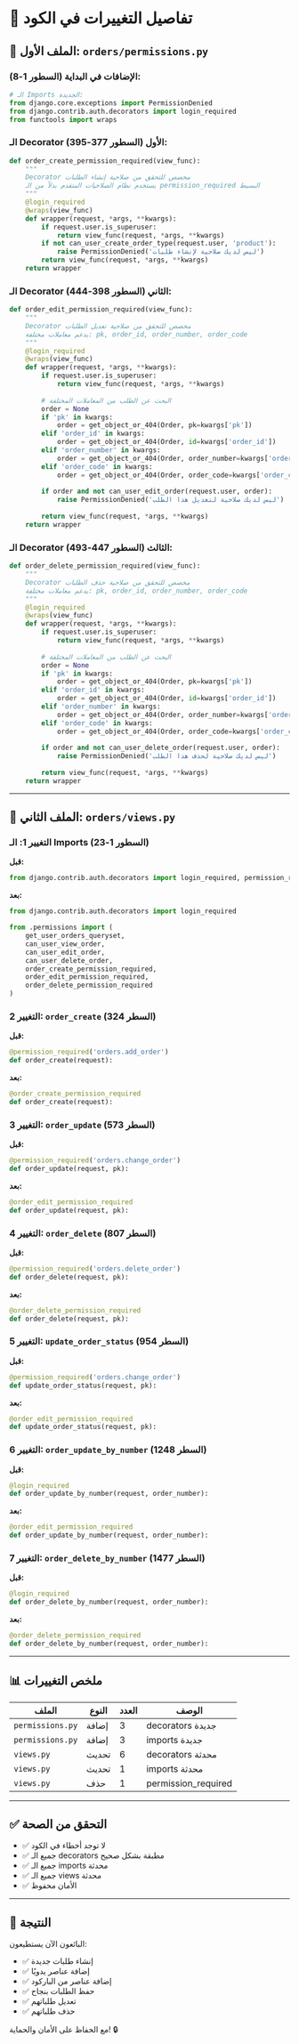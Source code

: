 # 🔧 تفاصيل التغييرات في الكود

## 📂 الملف الأول: `orders/permissions.py`

### الإضافات في البداية (السطور 1-8):

```python
# الـ Imports الجديدة:
from django.core.exceptions import PermissionDenied
from django.contrib.auth.decorators import login_required
from functools import wraps
```

### الـ Decorator الأول (السطور 377-395):

```python
def order_create_permission_required(view_func):
    """
    Decorator مخصص للتحقق من صلاحية إنشاء الطلبات
    يستخدم نظام الصلاحيات المتقدم بدلاً من الـ permission_required البسيط
    """
    @login_required
    @wraps(view_func)
    def wrapper(request, *args, **kwargs):
        if request.user.is_superuser:
            return view_func(request, *args, **kwargs)
        if not can_user_create_order_type(request.user, 'product'):
            raise PermissionDenied('ليس لديك صلاحية لإنشاء طلبات')
        return view_func(request, *args, **kwargs)
    return wrapper
```

### الـ Decorator الثاني (السطور 398-444):

```python
def order_edit_permission_required(view_func):
    """
    Decorator مخصص للتحقق من صلاحية تعديل الطلبات
    يدعم معاملات مختلفة: pk, order_id, order_number, order_code
    """
    @login_required
    @wraps(view_func)
    def wrapper(request, *args, **kwargs):
        if request.user.is_superuser:
            return view_func(request, *args, **kwargs)
        
        # البحث عن الطلب من المعاملات المختلفة
        order = None
        if 'pk' in kwargs:
            order = get_object_or_404(Order, pk=kwargs['pk'])
        elif 'order_id' in kwargs:
            order = get_object_or_404(Order, id=kwargs['order_id'])
        elif 'order_number' in kwargs:
            order = get_object_or_404(Order, order_number=kwargs['order_number'])
        elif 'order_code' in kwargs:
            order = get_object_or_404(Order, order_code=kwargs['order_code'])
        
        if order and not can_user_edit_order(request.user, order):
            raise PermissionDenied('ليس لديك صلاحية لتعديل هذا الطلب')
        
        return view_func(request, *args, **kwargs)
    return wrapper
```

### الـ Decorator الثالث (السطور 447-493):

```python
def order_delete_permission_required(view_func):
    """
    Decorator مخصص للتحقق من صلاحية حذف الطلبات
    يدعم معاملات مختلفة: pk, order_id, order_number, order_code
    """
    @login_required
    @wraps(view_func)
    def wrapper(request, *args, **kwargs):
        if request.user.is_superuser:
            return view_func(request, *args, **kwargs)
        
        # البحث عن الطلب من المعاملات المختلفة
        order = None
        if 'pk' in kwargs:
            order = get_object_or_404(Order, pk=kwargs['pk'])
        elif 'order_id' in kwargs:
            order = get_object_or_404(Order, id=kwargs['order_id'])
        elif 'order_number' in kwargs:
            order = get_object_or_404(Order, order_number=kwargs['order_number'])
        elif 'order_code' in kwargs:
            order = get_object_or_404(Order, order_code=kwargs['order_code'])
        
        if order and not can_user_delete_order(request.user, order):
            raise PermissionDenied('ليس لديك صلاحية لحذف هذا الطلب')
        
        return view_func(request, *args, **kwargs)
    return wrapper
```

---

## 📂 الملف الثاني: `orders/views.py`

### التغيير 1: الـ Imports (السطور 1-23)

**قبل:**
```python
from django.contrib.auth.decorators import login_required, permission_required
```

**بعد:**
```python
from django.contrib.auth.decorators import login_required

from .permissions import (
    get_user_orders_queryset,
    can_user_view_order,
    can_user_edit_order,
    can_user_delete_order,
    order_create_permission_required,
    order_edit_permission_required,
    order_delete_permission_required
)
```

### التغيير 2: `order_create` (السطر 324)

**قبل:**
```python
@permission_required('orders.add_order')
def order_create(request):
```

**بعد:**
```python
@order_create_permission_required
def order_create(request):
```

### التغيير 3: `order_update` (السطر 573)

**قبل:**
```python
@permission_required('orders.change_order')
def order_update(request, pk):
```

**بعد:**
```python
@order_edit_permission_required
def order_update(request, pk):
```

### التغيير 4: `order_delete` (السطر 807)

**قبل:**
```python
@permission_required('orders.delete_order')
def order_delete(request, pk):
```

**بعد:**
```python
@order_delete_permission_required
def order_delete(request, pk):
```

### التغيير 5: `update_order_status` (السطر 954)

**قبل:**
```python
@permission_required('orders.change_order')
def update_order_status(request, pk):
```

**بعد:**
```python
@order_edit_permission_required
def update_order_status(request, pk):
```

### التغيير 6: `order_update_by_number` (السطر 1248)

**قبل:**
```python
@login_required
def order_update_by_number(request, order_number):
```

**بعد:**
```python
@order_edit_permission_required
def order_update_by_number(request, order_number):
```

### التغيير 7: `order_delete_by_number` (السطر 1477)

**قبل:**
```python
@login_required
def order_delete_by_number(request, order_number):
```

**بعد:**
```python
@order_delete_permission_required
def order_delete_by_number(request, order_number):
```

---

## 📊 ملخص التغييرات

| الملف | النوع | العدد | الوصف |
|------|-------|-------|--------|
| `permissions.py` | إضافة | 3 | decorators جديدة |
| `permissions.py` | إضافة | 3 | imports جديدة |
| `views.py` | تحديث | 6 | decorators محدثة |
| `views.py` | تحديث | 1 | imports محدثة |
| `views.py` | حذف | 1 | permission_required |

---

## ✅ التحقق من الصحة

- ✅ لا توجد أخطاء في الكود
- ✅ جميع الـ decorators مطبقة بشكل صحيح
- ✅ جميع الـ imports محدثة
- ✅ جميع الـ views محدثة
- ✅ الأمان محفوظ

---

## 🎯 النتيجة

البائعون الآن يستطيعون:
- ✅ إنشاء طلبات جديدة
- ✅ إضافة عناصر يدويًا
- ✅ إضافة عناصر من الباركود
- ✅ حفظ الطلبات بنجاح
- ✅ تعديل طلباتهم
- ✅ حذف طلباتهم

مع الحفاظ على الأمان والحماية! 🔒

